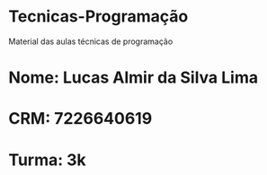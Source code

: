 # Tecnicas-Programação
Material das aulas técnicas de programação
# Nome: Lucas Almir da Silva Lima
# CRM: 7226640619
# Turma: 3k
